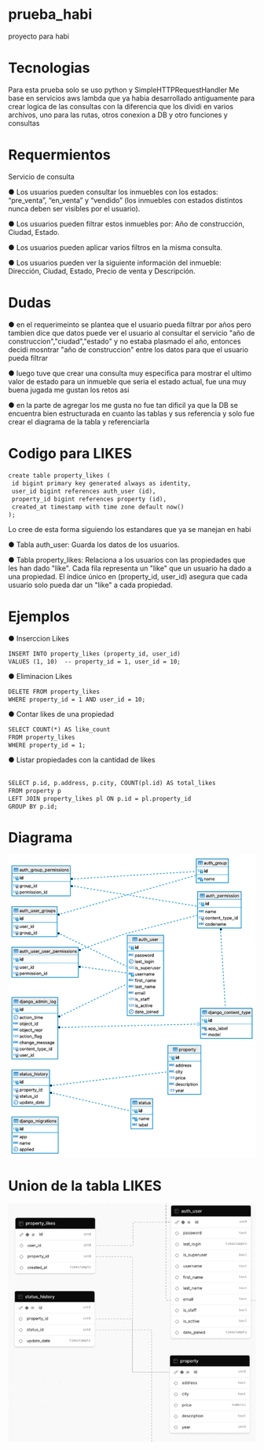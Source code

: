 # prueba_habi
proyecto para habi

# Tecnologias
Para esta prueba solo se uso python y SimpleHTTPRequestHandler
Me base en servicios aws lambda que ya habia desarrollado antiguamente para crear logica de las consultas
con la diferencia que los dividi en varios archivos, uno para las rutas, otros conexion a DB y otro funciones y consultas

# Requermientos
Servicio de consulta

● Los usuarios pueden consultar los inmuebles con los estados: “pre_venta”, “en_venta” y “vendido” (los inmuebles con estados distintos nunca deben ser visibles por el usuario).

● Los usuarios pueden filtrar estos inmuebles por: Año de construcción, Ciudad, Estado.

● Los usuarios pueden aplicar varios filtros en la misma consulta.

● Los usuarios pueden ver la siguiente información del inmueble: Dirección, Ciudad,
  Estado, Precio de venta y Descripción.

# Dudas
 ● en el requerimeinto se plantea que el usuario pueda filtrar por años pero tambien dice que datos puede ver el usuario al consultar el servicio
   "año de construccion","ciudad","estado" y no estaba plasmado el año, entonces decidi mosntrar "año de construccion" entre los datos para que el usuario pueda filtrar

 ● luego tuve que crear una consulta muy especifica para mostrar el ultimo valor de estado para un inmueble que seria el estado actual, fue una muy buena jugada
   me gustan los retos asi 

 ● en la parte de agregar los me gusta no fue tan dificil ya que la DB se encuentra bien estructurada en cuanto las tablas y sus referencia y solo fue crear el diagrama de la tabla y referenciarla

 # Codigo para LIKES

 ```plain
 create table property_likes (
  id bigint primary key generated always as identity,
  user_id bigint references auth_user (id),
  property_id bigint references property (id),
  created_at timestamp with time zone default now()
);
```

Lo cree de esta forma siguiendo los estandares que ya se manejan en habi

● Tabla auth_user: Guarda los datos de los usuarios.

● Tabla property_likes: Relaciona a los usuarios con las propiedades que les han dado "like".
   Cada fila representa un "like" que un usuario ha dado a una propiedad.
   El índice único en (property_id, user_id) asegura que cada usuario solo pueda dar un "like" a cada propiedad.

# Ejemplos

● Inserccion Likes

 ```plain
 INSERT INTO property_likes (property_id, user_id)
VALUES (1, 10)  -- property_id = 1, user_id = 10;

```
● Eliminacion Likes
  ```plain
 DELETE FROM property_likes
 WHERE property_id = 1 AND user_id = 10;

```
● Contar likes de una propiedad
  ```plain
 SELECT COUNT(*) AS like_count
FROM property_likes
WHERE property_id = 1;

```
● Listar propiedades con la cantidad de likes
  ```plain

SELECT p.id, p.address, p.city, COUNT(pl.id) AS total_likes
FROM property p
LEFT JOIN property_likes pl ON p.id = pl.property_id
GROUP BY p.id;

```
# Diagrama

![Diagrama entidad relacion](https://github.com/juanca1127/prueba_habi/blob/master/habi.png)

# Union de la tabla LIKES

![Diagrama entidad relacion](https://github.com/juanca1127/prueba_habi/blob/main/union.png)



